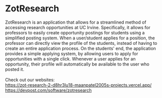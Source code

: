 ﻿# ZotResearch
ZotResearch is an application that allows for a streamlined method of accessing research opportunities at UC Irvine. Specifically, it allows for professors to easily create opportunity postings for students using a simplified posting system. When a user/student applies for a position, the professor can directly view the profile of the students, instead of having to create an entire application process. On the students' end, the application provides a simple applying system, by allowing users to apply for opportunities with a single click. Whenever a user applies for an opportunity, their profile will automatically be available to the user who posted it.\
\
Check out our websites:\
https://zot-research-2-d8hr3lu18-maanpatel2005s-projects.vercel.app/ \
https://devpost.com/software/zotresearch

